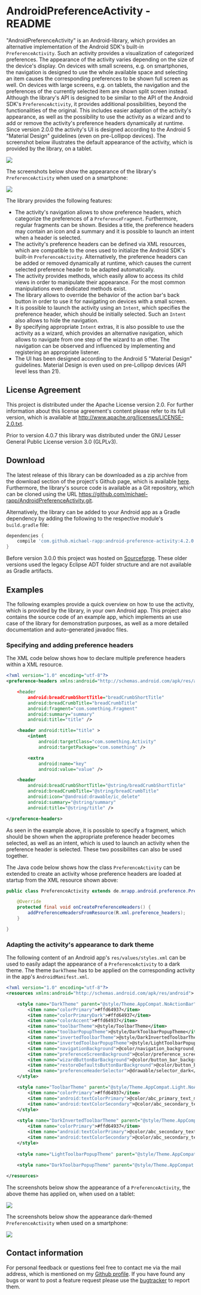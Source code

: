 # AndroidPreferenceActivity - README

"AndroidPreferenceActivity" is an Android-library, which provides an alternative implementation of the Android SDK's built-in `PreferenceActivity`. Such an activity provides a visualization of categorized preferences. The appearance of the activity varies depending on the size of the device's display. On devices with small screens, e.g. on smartphones, the navigation is designed to use the whole available space and selecting an item causes the corresponding preferences to be shown full screen as well. On devices with large screens, e.g. on tablets, the navigation and the preferences of the currently selected item are shown split screen instead. Although the library's API is designed to be similar to the API of the Android SDK's `PreferenceActivity`, it provides additional possibilities, beyond the functionalities of the original. This includes easier adaption of the activity's appearance, as well as the possibility to use the activity as a wizard and to add or remove the activity's preference headers dynamically at runtime. Since version 2.0.0 the activity's UI is designed according to the Android 5 "Material Design" guidelines (even on pre-Lollipop devices). The screenshot below illustrates the default appearance of the activity, which is provided by the library, on a tablet.

![](doc/images/example-tablet.png)

The screenshots below show the appearance of the library's `PreferenceActivity` when used on a smartphone:

![](doc/images/example-smartphone.png)

The library provides the following features:

- The activity's navigation allows to show preference headers, which categorize the preferences of a `PreferenceFragment`. Furthermore, regular fragments can be shown. Besides a title, the preference headers may contain an icon and a summary and it is possible to launch an intent when a header is selected.
- The activity's preference headers can be defined via XML resources, which are compatible to the ones used to initialize the Android SDK's built-in `PreferenceActivity`. Alternatively, the preference headers can be added or removed dynamically at runtime, which causes the current selected preference header to be adapted automatically.
- The activity provides methods, which easily allow to access its child views in order to manipulate their appearance. For the most common manipulations even dedicated methods exist.
- The library allows to override the behavior of the action bar's back button in order to use it for navigating on devices with a small screen.
- It is possible to launch the activity using an `Intent`, which specifies the preference header, which should be initially selected. Such an `Intent` also allows to hide the navigation.
- By specifying appropriate `Intent` extras, it is also possible to use the activity as a wizard, which provides an alternative navigation, which allows to navigate from one step of the wizard to an other. The navigation can be observed and influenced by implementing and registering an appropriate listener.
- The UI has been designed according to the Android 5 "Material Design" guidelines. Material Design is even used on pre-Lollipop devices (API level less than 21).

## License Agreement

This project is distributed under the Apache License version 2.0. For further information about this license agreement's content please refer to its full version, which is available at http://www.apache.org/licenses/LICENSE-2.0.txt.

Prior to version 4.0.7 this library was distributed under the GNU Lesser General Public License version 3.0 (GLPLv3).

## Download

The latest release of this library can be downloaded as a zip archive from the download section of the project's Github page, which is available [here](https://github.com/michael-rapp/AndroidPreferenceActivity/releases). Furthermore, the library's source code is available as a Git repository, which can be cloned using the URL https://github.com/michael-rapp/AndroidPreferenceActivity.git.

Alternatively, the library can be added to your Android app as a Gradle dependency by adding the following to the respective module's `build.gradle` file:

```groovy
dependencies {
    compile 'com.github.michael-rapp:android-preference-activity:4.2.0'
}
```

Before version 3.0.0 this project was hosted on [Sourceforge](https://sourceforge.net/projects/androidpreferenceactivity). These older versions used the legacy Eclipse ADT folder structure and are not available as Gradle artifacts.

## Examples

The following examples provide a quick overview on how to use the activity, which is provided by the library, in your own Android app. This project also contains the source code of an example app, which implements an use case of the library for demonstration purposes, as well as a more detailed documentation and auto-generated javadoc files.

### Specifying and adding preference headers

The XML code below shows how to declare multiple preference headers within a XML resource.

```xml
<?xml version="1.0" encoding="utf-8"?> 
<preference-headers xmlns:android="http://schemas.android.com/apk/res/android" 

    <header 
        android:breadCrumbShortTitle="breadCrumbShortTitle" 
        android:breadCrumbTitle="breadCrumbTitle" 
        android:fragment="com.something.Fragment" 
        android:summary="summary" 
        android:title="title" /> 

    <header android:title="title" > 
        <intent 
            android:targetClass="com.something.Activity" 
            android:targetPackage="com.something" /> 

        <extra 
            android:name="key" 
            android:value="value" /> 

    <header 
        android:breadCrumbShortTitle="@string/breadCrumbShortTitle" 
        android:breadCrumbTitle="@string/breadCrumbTitle" 
        android:icon="@android:drawable/ic_delete" 
        android:summary="@string/summary" 
        android:title="@string/title" /> 

</preference-headers>
```

As seen in the example above, it is possible to specify a fragment, which should be shown when the appropriate preference header becomes selected, as well as an intent, which is used to launch an activity when the preference header is selected. These two possibilites can also be used together.

The Java code below shows how the class `PreferenceActivity` can be extended to create an activity whose preference headers are loaded at startup from the XML resource shown above:

```java
public class PreferenceActivity extends de.mrapp.android.preference.PreferenceActivity { 

    @Override 
    protected final void onCreatePreferenceHeaders() { 
        addPreferenceHeadersFromResource(R.xml.preference_headers); 
    } 

}
```

### Adapting the activity's appearance to dark theme

The following content of an Android app's `res/values/styles.xml` can be used to easily adapt the appearance of a `PreferenceActivity` to a dark theme. The theme `DarkTheme` has to be applied on the corresponding activity in the app's `AndroidManifest.xml`.
 
```xml
<?xml version="1.0" encoding="utf-8"?> 
<resources xmlns:android="http://schemas.android.com/apk/res/android"> 

    <style name="DarkTheme" parent="@style/Theme.AppCompat.NoActionBar">
        <item name="colorPrimary">#ffd64937</item>
        <item name="colorPrimaryDark">#ffd64937</item>
        <item name="colorAccent">#ffd64937</item>
        <item name="toolbarTheme">@style/ToolbarTheme</item>
        <item name="toolbarPopupTheme">@style/DarkToolbarPopupTheme</item>
        <item name="invertedToolbarTheme">@style/DarkInvertedToolbarTheme</item>
        <item name="invertedToolbarPopupTheme">@style/LightToolbarPopupTheme</item>
        <item name="navigationBackground">@color/navigation_background_dark</item>
        <item name="preferenceScreenBackground">@color/preference_screen_background_dark</item>
        <item name="wizardButtonBarBackground">@color/button_bar_background_dark</item>
        <item name="restoreDefaultsButtonBarBackground">@color/button_bar_background_dark</item>
        <item name="preferenceHeaderSelector">@drawable/selector_dark</item>
    </style>

    <style name="ToolbarTheme" parent="@style/Theme.AppCompat.Light.NoActionBar">
        <item name="colorPrimary">#ffd64937</item>
        <item name="android:textColorPrimary">@color/abc_primary_text_material_dark</item>
        <item name="android:textColorSecondary">@color/abc_secondary_text_material_dark</item>
    </style>
        
    <style name="DarkInvertedToolbarTheme" parent="@style/Theme.AppCompat.NoActionBar">
        <item name="colorPrimary">#ffd64937</item>
        <item name="android:textColorPrimary">@color/abc_secondary_text_material_dark</item>
        <item name="android:textColorSecondary">@color/abc_secondary_text_material_dark</item>
    </style>
    
    <style name="LightToolbarPopupTheme" parent="@style/Theme.AppCompat.Light.NoActionBar"/>
    
    <style name="DarkToolbarPopupTheme" parent="@style/Theme.AppCompat.NoActionBar"/>

</resources>
```

The screenshots below show the appearance of a `PreferenceActivity`, the above theme has applied on, when used on a tablet:

![](doc/images/example-tablet-dark.png)

The screenshots below show the appearance dark-themed `PreferenceActivity` when used on a smartphone:

![](doc/images/example-smartphone-dark.png)

## Contact information

For personal feedback or questions feel free to contact me via the mail address, which is mentioned on my [Github profile](https://github.com/michael-rapp). If you have found any bugs or want to post a feature request please use the [bugtracker](https://github.com/michael-rapp/AndroidPreferenceActivity/issues) to report them.